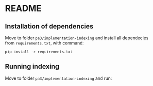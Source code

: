 # README

## Installation of dependencies

Move to folder `pa3/implementation-indexing` and install all dependecies from `requirements.txt`, with command:
```
pip install -r requirements.txt
```

## Running indexing

Move to folder `pa3/implementation-indexing` and run:


